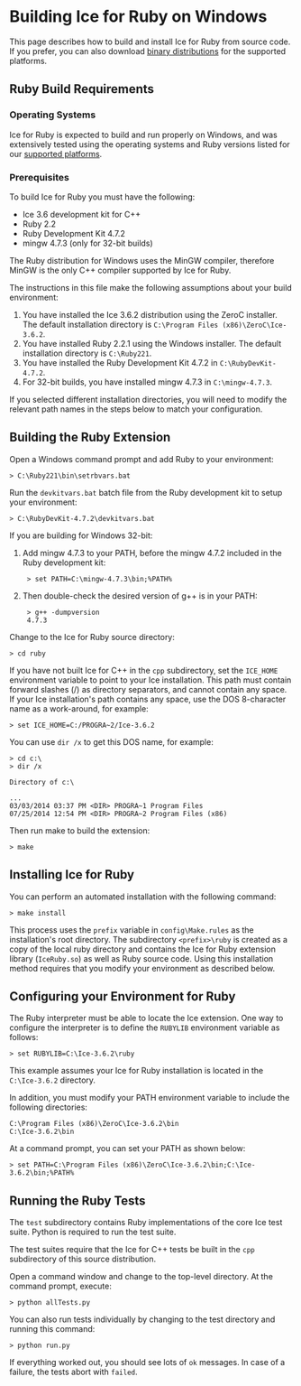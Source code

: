 # Building Ice for Ruby on Windows

This page describes how to build and install Ice for Ruby from source code.
If you prefer, you can also download [binary distributions][1] for the
supported platforms.

## Ruby Build Requirements

### Operating Systems

Ice for Ruby is expected to build and run properly on Windows, and was
extensively tested using the operating systems and Ruby versions listed for our
[supported platforms][2].

### Prerequisites

To build Ice for Ruby you must have the following:

- Ice 3.6 development kit for C++
- Ruby 2.2
- Ruby Development Kit 4.7.2
- mingw 4.7.3 (only for 32-bit builds)

The Ruby distribution for Windows uses the MinGW compiler, therefore MinGW is
the only C++ compiler supported by Ice for Ruby.

The instructions in this file make the following assumptions about your build
environment:

1. You have installed the Ice 3.6.2 distribution using the ZeroC installer. The
default installation directory is `C:\Program Files (x86)\ZeroC\Ice-3.6.2`.
2. You have installed Ruby 2.2.1 using the Windows installer. The default
installation directory is `C:\Ruby221`.
3. You have installed the Ruby Development Kit 4.7.2 in `C:\RubyDevKit-4.7.2`.
4. For 32-bit builds, you have installed mingw 4.7.3 in `C:\mingw-4.7.3`.

If you selected different installation directories, you will need to modify the
relevant path names in the steps below to match your configuration.

## Building the Ruby Extension

Open a Windows command prompt and add Ruby to your environment:

    > C:\Ruby221\bin\setrbvars.bat

Run the `devkitvars.bat` batch file from the Ruby development kit to setup your
environment:

    > C:\RubyDevKit-4.7.2\devkitvars.bat

If you are building for Windows 32-bit:

1. Add mingw 4.7.3 to your PATH, before the mingw 4.7.2 included in the Ruby
development kit:

        > set PATH=C:\mingw-4.7.3\bin;%PATH%

1. Then double-check the desired version of g++ is in your PATH:

        > g++ -dumpversion
        4.7.3

Change to the Ice for Ruby source directory:

    > cd ruby

If you have not built Ice for C++ in the `cpp` subdirectory, set the `ICE_HOME`
environment variable to point to your Ice installation. This path must contain
forward slashes (/) as directory separators, and cannot contain any space.
If your Ice installation's path contains any space, use the DOS 8-character
name as a work-around, for example:

    > set ICE_HOME=C:/PROGRA~2/Ice-3.6.2

You can use `dir /x` to get this DOS name, for example:

    > cd c:\
    > dir /x

    Directory of c:\

    ...
    03/03/2014 03:37 PM <DIR> PROGRA~1 Program Files
    07/25/2014 12:54 PM <DIR> PROGRA~2 Program Files (x86)

Then run make to build the extension:

    > make

## Installing Ice for Ruby

You can perform an automated installation with the following command:

    > make install

This process uses the `prefix` variable in `config\Make.rules` as the
installation's root directory. The subdirectory `<prefix>\ruby` is created as a
copy of the local ruby directory and contains the Ice for Ruby extension library
(`IceRuby.so`) as well as Ruby source code. Using this installation method
requires that you modify your environment as described below.

## Configuring your Environment for Ruby

The Ruby interpreter must be able to locate the Ice extension. One way to
configure the interpreter is to define the `RUBYLIB` environment variable as
follows:

    > set RUBYLIB=C:\Ice-3.6.2\ruby

This example assumes your Ice for Ruby installation is located in the `C:\Ice-3.6.2`
directory.

In addition, you must modify your PATH environment variable to include the
following directories:

    C:\Program Files (x86)\ZeroC\Ice-3.6.2\bin
    C:\Ice-3.6.2\bin

At a command prompt, you can set your PATH as shown below:

    > set PATH=C:\Program Files (x86)\ZeroC\Ice-3.6.2\bin;C:\Ice-3.6.2\bin;%PATH%

## Running the Ruby Tests

The `test` subdirectory contains Ruby implementations of the core Ice test
suite. Python is required to run the test suite.

The test suites require that the Ice for C++ tests be built in the `cpp`
subdirectory of this source distribution.

Open a command window and change to the top-level directory. At the command
prompt, execute:

    > python allTests.py

You can also run tests individually by changing to the test directory and
running this command:

    > python run.py

If everything worked out, you should see lots of `ok` messages. In case of a
failure, the tests abort with `failed`.

[1]: https://zeroc.com/download.html
[2]: https://doc.zeroc.com/display/Ice36/Supported+Platforms+for+Ice+3.6.2
